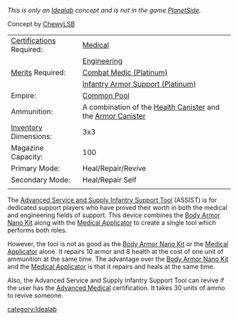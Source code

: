 _This is only an [Idealab](Planetside_Idealab.md "wikilink") concept and is
not in the game [PlanetSide](PlanetSide.md "wikilink")._

Concept by [ChewyLSB](User:ChewyLSB.md "wikilink")

|                                                         |                                                                                                                              |
| ------------------------------------------------------- | ---------------------------------------------------------------------------------------------------------------------------- |
| [Certifications](Certification.md "wikilink") Required: | [Medical](Medical.md "wikilink")                                                                                             |
|                                                         | [Engineering](Engineering.md "wikilink")                                                                                     |
| [Merits](Merit_Commendation.md "wikilink") Required:    | [Combat Medic (Platinum)](Combat_Medic.md "wikilink")                                                                        |
|                                                         | [Infantry Armor Support (Platinum)](Infantry_Armor_Support.md "wikilink")                                                    |
| Empire:                                                 | [Common Pool](Common_Pool.md "wikilink")                                                                                     |
| Ammunition:                                             | A combination of the [Health Canister](Health_Canister.md "wikilink") and the [Armor Canister](Armor_Canister.md "wikilink") |
| [Inventory](Inventory.md "wikilink") Dimensions:        | 3x3                                                                                                                          |
| Magazine Capacity:                                      | 100                                                                                                                          |
| Primary Mode:                                           | Heal/Repair/Revive                                                                                                           |
| Secondary Mode:                                         | Heal/Repair Self                                                                                                             |
|                                                         |                                                                                                                              |

The [Advanced Service and Supply Infantry Support
Tool](Advanced_Service_and_Supply_Infantry_Support_Tool.md "wikilink")
(ASSIST) is for dedicated support players who have proved their worth in
both the medical and engineering fields of support. This device combines
the [Body Armor Nano Kit](Body_Armor_Nano_Kit.md "wikilink") along with the
[Medical Applicator](Medical_Applicator.md "wikilink") to create a single
tool which performs both roles.

However, the tool is not as good as the [Body Armor Nano
Kit](Body_Armor_Nano_Kit.md "wikilink") or the [Medical
Applicator](Medical_Applicator.md "wikilink") alone. It repairs 10 armor
and 8 health at the cost of one unit of ammunition at the same time. The
advantage over the [Body Armor Nano Kit](Body_Armor_Nano_Kit.md "wikilink")
and the [Medical Applicator](Medical_Applicator.md "wikilink") is that it
repairs and heals at the same time.

Also, the Advanced Service and Supply Infantry Support Tool can revive
if the user has the [Advanced Medical](Advanced_Medical.md "wikilink")
certification. It takes 30 units of ammo to revive someone.

[category:Idealab](category:Idealab.md "wikilink")

